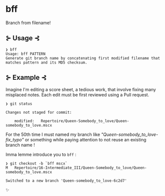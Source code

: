 # bff
Branch from filename!

## ⊱ Usage ⊰

~~~
❯ bff
Usage: bff PATTERN
Generate git branch name by concatenating first modified filename that
matches pattern and its MD5 checksum.
~~~

## ⊱ Example ⊰

Imagine I'm editing a score sheet, a tedious work, that involve fixing many
misplaced notes.
Each edit must be first reviewed using a Pull request.

~~~
❯ git status

Changes not staged for commit:

	modified:   Repertoire/Queen-Somebody_to_love/Queen-somebody_to_love.mscx
~~~

For the 50th time I must named my branch like _"Queen-somebody_to_love-fix_typo"_ or something while paying attention to not reuse
an existing branch name !

Imma lemme introduce you to `bff` :

~~~
❯ git checkout -b `bff mscx`
M	Repertoire/16-Intermediate_III/Queen-Somebody_to_love/Queen-somebody_to_love.mscx

Switched to a new branch 'Queen-somebody_to_love-6c2d7'
~~~

:sparkles:
